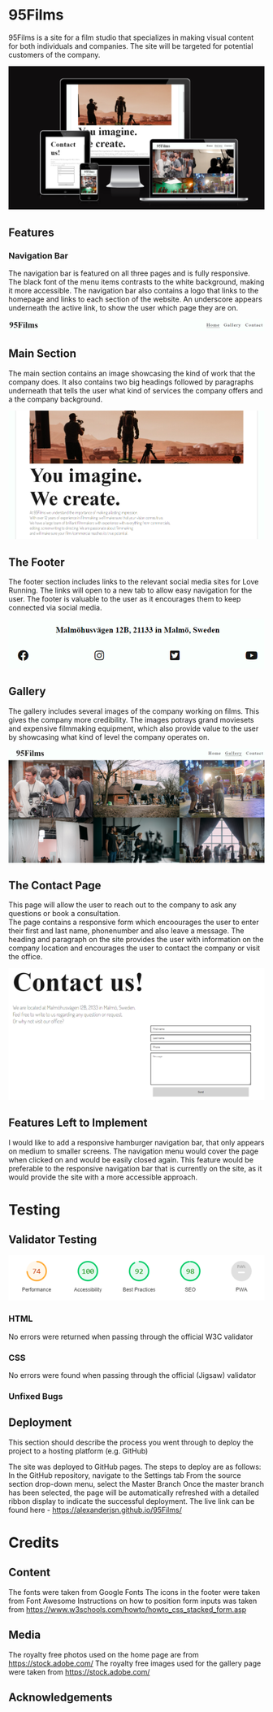 # 95Films
95Films is a site for a film studio that specializes in making visual content for both individuals and companies.
The site will be targeted for potential customers of the company. 


![This is an image](../responsive_website.png)

## Features

### Navigation Bar

The navigation bar is featured on all three pages and is fully responsive. The black font of the menu items
contrasts to the white background, making it more accessible. The navigation bar also contains a logo that links to the homepage and links to each section of the website. 
An underscore appears underneath the active link, to show the user which page they are on. 

![This is an image](../menu.png)

## Main Section

The main section contains an image showcasing the kind of work that the company does. It also contains two big headings followed by paragraphs underneath that
tells the user what kind of services the company offers and a the company background.

![This is an image](../main_section.png)

## The Footer

The footer section includes links to the relevant social media sites for Love Running. The links will open to a new tab to allow easy navigation for the user.
The footer is valuable to the user as it encourages them to keep connected via social media. 

![This is an image](../footer_page.png)


## Gallery

The gallery includes several images of the company working on films. This gives the company more credibility. 
The images potrays grand moviesets and expensive filmmaking equipment, which also provide value to the user by showcasing what kind of level the company operates on. 


![This is an image](../gallery.png)

## The Contact Page

This page will allow the user to reach out to the company to ask any questions or book a consultation.  
The page contains a responsive form which encoourages the user to enter their first and last name, phonenumber and also leave a message. 
The heading and paragraph on the site provides the user with information on the company location and encourages the user to
contact the company or visit the office. 

![This is an image](../contact-page.png)

## Features Left to Implement
I would like to add a responsive hamburger navigation bar, that only appears on medium to smaller screens. The navigation menu would
cover the page when clicked on and would be easily closed again. This feature would be preferable to the responsive navigation bar that is
currently on the site, as it would provide the site with a more accessible approach. 

# Testing

## Validator Testing

![This is an image](../lighthousereport.png)

### HTML
No errors were returned when passing through the official W3C validator
### CSS
No errors were found when passing through the official (Jigsaw) validator
### Unfixed Bugs


## Deployment
This section should describe the process you went through to deploy the project to a hosting platform (e.g. GitHub)

The site was deployed to GitHub pages. The steps to deploy are as follows:
In the GitHub repository, navigate to the Settings tab
From the source section drop-down menu, select the Master Branch
Once the master branch has been selected, the page will be automatically refreshed with a detailed ribbon display to indicate the successful deployment.
The live link can be found here - https://alexanderjsn.github.io/95Films/

# Credits

## Content

The fonts were taken from Google Fonts
The icons in the footer were taken from Font Awesome
Instructions on how to position form inputs was taken from https://www.w3schools.com/howto/howto_css_stacked_form.asp


## Media
The royalty free photos used on the home page are from https://stock.adobe.com/
The royalty free images used for the gallery page were taken from https://stock.adobe.com/

## Acknowledgements
